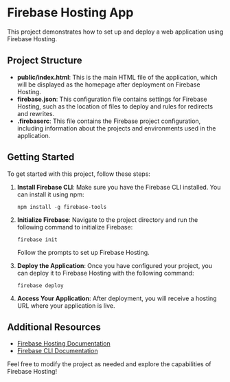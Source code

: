 # Firebase Hosting App

This project demonstrates how to set up and deploy a web application using Firebase Hosting.

## Project Structure

- **public/index.html**: This is the main HTML file of the application, which will be displayed as the homepage after deployment on Firebase Hosting.
- **firebase.json**: This configuration file contains settings for Firebase Hosting, such as the location of files to deploy and rules for redirects and rewrites.
- **.firebaserc**: This file contains the Firebase project configuration, including information about the projects and environments used in the application.

## Getting Started

To get started with this project, follow these steps:

1. **Install Firebase CLI**: Make sure you have the Firebase CLI installed. You can install it using npm:

   ```
   npm install -g firebase-tools
   ```

2. **Initialize Firebase**: Navigate to the project directory and run the following command to initialize Firebase:

   ```
   firebase init
   ```

   Follow the prompts to set up Firebase Hosting.

3. **Deploy the Application**: Once you have configured your project, you can deploy it to Firebase Hosting with the following command:

   ```
   firebase deploy
   ```

4. **Access Your Application**: After deployment, you will receive a hosting URL where your application is live.

## Additional Resources

- [Firebase Hosting Documentation](https://firebase.google.com/docs/hosting)
- [Firebase CLI Documentation](https://firebase.google.com/docs/cli)

Feel free to modify the project as needed and explore the capabilities of Firebase Hosting!